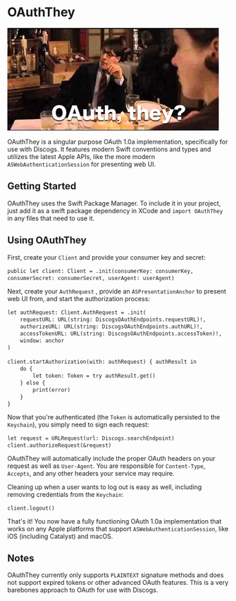 # OAuthThey

![alt text](OAuthTheyHeader.png "Max Fischer pun image")

OAuthThey is a singular purpose OAuth 1.0a implementation, specifically for use with Discogs. It features modern Swift conventions and types and utilizes the latest Apple APIs, like the more modern `ASWebAuthenticationSession` for presenting web UI.

## Getting Started

OAuthThey uses the Swift Package Manager. To include it in your project, just add it as a swift package dependency in XCode and `import OAuthThey` in any files that need to use it.

## Using OAuthThey

First, create your `Client` and provide your consumer key and secret:

```
public let client: Client = .init(consumerKey: consumerKey, consumerSecret: consumerSecret, userAgent: userAgent)
```

Next, create your `AuthRequest` , provide an `ASPresentationAnchor` to present web UI from, and start the authorization process:

```
let authRequest: Client.AuthRequest = .init(
    requestURL: URL(string: DiscogsOAuthEndpoints.requestURL)!,
    authorizeURL: URL(string: DiscogsOAuthEndpoints.authURL)!,
    accessTokenURL: URL(string: DiscogsOAuthEndpoints.accessToken)!,
    window: anchor
)

client.startAuthorization(with: authRequest) { authResult in
    do {
        let token: Token = try authResult.get()
    } else {
        print(error)
    }
}
```

Now that you're authenticated (the `Token` is automatically persisted to the `Keychain`), you simply need to sign each request:

```
let request = URLRequest(url: Discogs.searchEndpoint)
client.authorizeRequest(&request)
```

OAuthThey will automatically include the proper OAuth headers on your request as well as `User-Agent`. You are responsible for `Content-Type`,  `Accepts`, and any other headers your service may require.

Cleaning up when a user wants to log out is easy as well, including removing credentials from the `Keychain`:

```
client.logout()
```

That's it! You now have a fully functioning OAuth 1.0a implementation that works on any Apple platforms that support `ASWebAuthenticationSession`, like iOS (including Catalyst) and macOS.

## Notes

OAuthThey currently only supports `PLAINTEXT` signature methods and does not support expired tokens or other advanced OAuth features. This is a very barebones approach to OAuth for use with Discogs.
